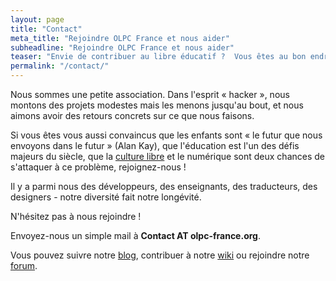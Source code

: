 ```yaml
---
layout: page
title: "Contact"
meta_title: "Rejoindre OLPC France et nous aider"
subheadline: "Rejoindre OLPC France et nous aider"
teaser: "Envie de contribuer au libre éducatif ?  Vous êtes au bon endroit !"
permalink: "/contact/"
---
```


Nous sommes une petite association.  Dans l'esprit « hacker », nous
montons des projets modestes mais les menons jusqu'au bout, et nous
aimons avoir des retours concrets sur ce que nous faisons.

Si vous êtes vous aussi convaincus que les enfants sont « le futur que
nous envoyons dans le futur » (Alan Kay), que l'éducation est l'un des
défis majeurs du siècle, que
la [culture libre](https://fr.wikipedia.org/wiki/Culture_libre) et le
numérique sont deux chances de s'attaquer à ce problème,
rejoignez-nous !

Il y a parmi nous des développeurs, des enseignants, des traducteurs,
des designers - notre diversité fait notre longévité.

N'hésitez pas à nous rejoindre !

Envoyez-nous un simple mail à **Contact AT olpc-france.org**.

Vous pouvez suivre notre [blog](https://olpc-france.org/blog/),
contribuer à notre [wiki](https://olpc-france.org/wiki/) ou rejoindre
notre [forum](https://forum.olpc-france.org).

